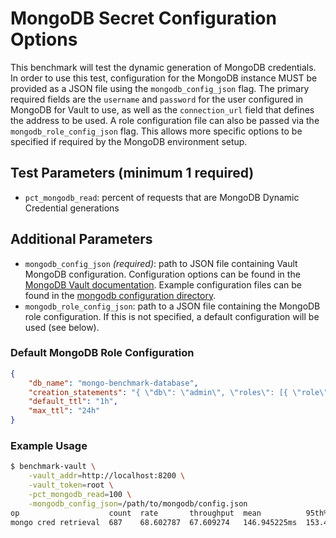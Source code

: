 # MongoDB Secret Configuration Options

This benchmark will test the dynamic generation of MongoDB credentials. In order to use this test, configuration for the MongoDB instance MUST be provided as a JSON file using the `mongodb_config_json` flag. The primary required fields are the `username` and `password` for the user configured in MongoDB for Vault to use, as well as the `connection_url` field that defines the address to be used. A role configuration file can also be passed via the `mongodb_role_config_json` flag. This allows more specific options to be specified if required by the MongoDB environment setup.

## Test Parameters (minimum 1 required)

- `pct_mongodb_read`: percent of requests that are MongoDB Dynamic Credential generations

## Additional Parameters

- `mongodb_config_json` _(required)_: path to JSON file containing Vault MongoDB configuration.  Configuration options can be found in the [MongoDB Vault documentation](https://www.vaultproject.io/api-docs/secret/databases/mongodb#configure-connection).  Example configuration files can be found in the [mongodb configuration directory](/example-configs/mongodb/).
- `mongodb_role_config_json`: path to a JSON file containing the MongoDB role configuration. If this is not specified, a default configuration will be used (see below).

### Default MongoDB Role Configuration

```json
{
    "db_name": "mongo-benchmark-database",
    "creation_statements": "{ \"db\": \"admin\", \"roles\": [{ \"role\": \"readWrite\" }, {\"role\": \"read\", \"db\": \"foo\"}] }",
    "default_ttl": "1h",
    "max_ttl": "24h"
}
```

### Example Usage

```bash
$ benchmark-vault \
    -vault_addr=http://localhost:8200 \
    -vault_token=root \
    -pct_mongodb_read=100 \
    -mongodb_config_json=/path/to/mongodb/config.json
op                    count  rate       throughput  mean          95th%         99th%         successRatio
mongo cred retrieval  687    68.602787  67.609274   146.945225ms  153.417724ms  176.005047ms  100.00%
```
